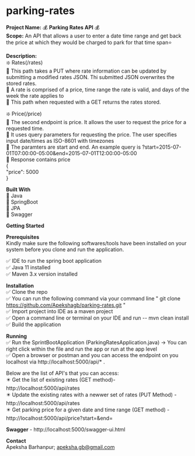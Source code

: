 # parking-rates  
**Project Name:** 	:moneybag: **Parking Rates API** :moneybag:   
**Scope:** An API that allows a user to enter a date time range and get back the price at which they would be charged to park for that time span:star:  

**Description:**  
:sparkle: Rates(/rates)  
     :large_blue_diamond: This path takes a PUT where rate information can be updated by submitting a modified rates JSON. Thi submitted JSON overwrites the stored rates.  
     :large_blue_diamond: A rate is comprised of a price, time range the rate is valid, and days of the week the rate applies to  
     :large_blue_diamond: This path when requested with a GET returns the rates stored.  
     
     
:sparkle: Price(/price)  
     :large_blue_diamond: The second endpoint is price. It allows the user to request the price for a requested time.  
     :large_blue_diamond: It uses query parameters for requesting the price. The user specifies input date/times as ISO-8601 with timezones  
     :large_blue_diamond: The paramters are start and end. An example query is ?start=2015-07-01T07:00:00-05:00&end=2015-07-01T12:00:00-05:00  
     :large_blue_diamond: Response contains price  
                          {  
                          "price": 5000  
                          }  

**Built With**  
:small_orange_diamond: Java  
:small_orange_diamond: SpringBoot  
:small_orange_diamond: JPA  
:small_orange_diamond: Swagger  

**Getting Started**  

**Prerequisites**  
Kindly make sure the following softwares/tools have been installed on your system before you clone and run the application.  

:white_check_mark: IDE to run the spring boot application  
:white_check_mark: Java 11 installed   
:white_check_mark: Maven 3.x version  installed

**Installation**  
:white_check_mark: Clone the repo  
:white_check_mark: You can run the following command via your command line " git clone https://github.com/Apekshagb/parking-rates.git "  
:white_check_mark: Import project into IDE as a maven project   
:white_check_mark: Open a command line or terminal on your IDE and run -- mvn clean install  
:white_check_mark: Build the application    

**Running**  
:white_check_mark: Run the SprintBootApplication (ParkingRatesApplication.java) -> You can right click within the file and run the app or run at the app level  
:white_check_mark: Open a browser or postman and you can access the endpoint on you localhost via http://localhost:5000/api/* . 

 Below are the list of API's that you can access:  
    :eight_pointed_black_star: Get the list of existing rates (GET method)- http://localhost:5000/api/rates  
    :eight_pointed_black_star: Update the existing rates with a newwer set of rates (PUT Method) - http://localhost:5000/api/rates  
    :eight_pointed_black_star: Get parking price for a given date and time range (GET method) - http://localhost:5000/api/price?start=&end=  
    
 
**Swagger**  - http://localhost:5000/swagger-ui.html  

**Contact**  
Apeksha Barhanpur; apeksha.gb@gmail.com  
